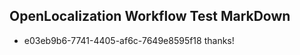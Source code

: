## OpenLocalization Workflow Test MarkDown
* e03eb9b6-7741-4405-af6c-7649e8595f18 thanks!

<!--HONumber=Jul16_HO2-->


